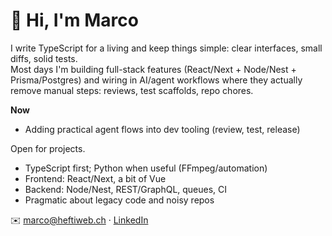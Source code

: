 # 👋 Hi, I'm Marco

I write TypeScript for a living and keep things simple: clear interfaces, small diffs, solid tests.  
Most days I'm building full-stack features (React/Next + Node/Nest + Prisma/Postgres) and wiring in AI/agent
workflows where they actually remove manual steps: reviews, test scaffolds, repo chores.

**Now**
- Adding practical agent flows into dev tooling (review, test, release)

Open for projects.

- TypeScript first; Python when useful (FFmpeg/automation)
- Frontend: React/Next, a bit of Vue
- Backend: Node/Nest, REST/GraphQL, queues, CI
- Pragmatic about legacy code and noisy repos

✉️ marco@heftiweb.ch · [LinkedIn](https://www.linkedin.com/in/themarcohefti/)
